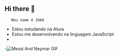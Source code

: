 ## Hi there 👋
       Meu nome é JOAO
- Estou estudando na Alura
- Estou me desenvolvendo na linguagem JavaScript
- 
-![Messi And Neymar GIF](https://media1.tenor.com/m/FgH_yP41T4sAAAAC/messi-and-neymar.gif)

